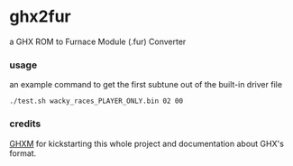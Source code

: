 # ghx2fur
a GHX ROM to Furnace Module (.fur) Converter

### usage
an example command to get the first subtune out of the built-in driver file
```
./test.sh wacky_races_PLAYER_ONLY.bin 02 00
```

### credits
[GHXM](https://github.com/turboboy215/GHXM) for kickstarting this whole project and documentation about GHX's format.
